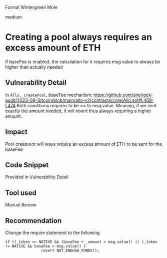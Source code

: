 Formal Wintergreen Mole

medium

# Creating a pool always requires an excess amount of ETH
If baseFee is enabled, the calculation for it requires msg.value to always be higher than actually needed
## Vulnerability Detail
In `Allo._createPool`, baseFee mechanism:
https://github.com/sherlock-audit/2023-09-Gitcoin/blob/main/allo-v2/contracts/core/Allo.sol#L469-L474
Both conditions requires to be >= to msg.value. 
Meaning, if we sent exactly the amount needed, it will revert thus always requiring a higher amount.
## Impact
Pool creatooor will ways require an excess amount of ETH to be sent for the baseFee
## Code Snippet
Provided in Vulnerability Detail
## Tool used

Manual Review

## Recommendation
Change the require statement to the following
```solidity
if ((_token == NATIVE && (baseFee + _amount > msg.value)) || (_token != NATIVE && baseFee > msg.value)) {
                revert NOT_ENOUGH_FUNDS();
```